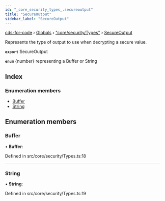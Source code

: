 ```yaml
---
id: "_core_security_types_.secureoutput"
title: "SecureOutput"
sidebar_label: "SecureOutput"
---
```


[cds-for-code](../index.md) › [Globals](../globals.md) › ["core/security/Types"](../modules/_core_security_types_.md) › [SecureOutput](_core_security_types_.secureoutput.md)

Represents the type of output to use when decrypting a secure value.

**`export`** SecureOutput

**`enum`** {number} representing a Buffer or String

## Index

### Enumeration members

* [Buffer](_core_security_types_.secureoutput.md#buffer)
* [String](_core_security_types_.secureoutput.md#string)

## Enumeration members

###  Buffer

• **Buffer**:

Defined in src/core/security/Types.ts:18

___

###  String

• **String**:

Defined in src/core/security/Types.ts:19
